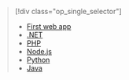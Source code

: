 > [!div class="op_single_selector"]
>- [First web app](../articles/app-service-web/app-service-web-get-started.md)
>- [.NET](../articles/app-service-web/web-sites-dotnet-get-started.md)
>- [PHP](../articles/app-service-web/app-service-web-php-get-started.md)
>- [Node.js](../articles/app-service-web/app-service-web-nodejs-get-started.md)
>- [Python](../articles/app-service-web/web-sites-python-ptvs-django-mysql.md)
>- [Java](../articles/app-service-web/web-sites-java-get-started.md)